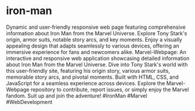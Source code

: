# iron-man
Dynamic and user-friendly responsive web page featuring comprehensive information about Iron Man from the Marvel Universe. Explore Tony Stark's origin, armor suits, notable story arcs, and key moments. Enjoy a visually appealing design that adapts seamlessly to various devices, offering an immersive experience for fans and newcomers alike.
Marvel-Webpage: An interactive and responsive web application showcasing detailed information about Iron Man from the Marvel Universe. Dive into Tony Stark's world with this user-friendly site, featuring his origin story, various armor suits, memorable story arcs, and pivotal moments. Built with HTML, CSS, and JavaScript for a seamless experience across devices. Explore the Marvel-Webpage repository to contribute, report issues, or simply enjoy the Marvel fandom. Suit up and join the adventure! #IronMan #Marvel #WebDevelopment
